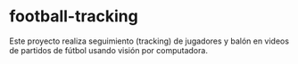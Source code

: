 # football-tracking
Este proyecto realiza seguimiento (tracking) de jugadores y balón en videos de partidos de fútbol usando visión por computadora.
